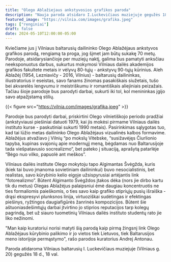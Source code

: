 ```yaml
---
title: "Olego Ablažiejaus ankstyvosios grafikos paroda"
description: "Nauja paroda atsidaro I.Luckevičiaus muziejuje gegužės 18 d., 18:00"
featured_image: "https://vilnia.com/images/grafika.jpeg"
tags: ["renginiai"]
draft: false
date: 2024-05-10T12:00:00-05:00
---
```


Kviečiame jus į Vilniaus baltarusių dailininko Olego Ablažėjaus ankstyvos grafikos parodą, rengiamą ta proga, jog šįmet jam būtų sukakę 70 metų. Parodoje, atsidarysiančioje per muziejų naktį, galima bus pamatyti anksčiau neeksponuotus darbus, sukurtus mokymosi Vilniaus dailės akademijos grafikos fakultete metais ir vėlyvų 80-tųjų - ankstyvų 90-tųjų kūrinius. Aleh Ablažėj (1954, Lezniavičy - 2016, Vilnius) - baltarusių dailininkas, iliustratorius ir eseistas, savo fanams žinomas pasakiškais siužetais, tušo bei akvarelės lengvumu ir meistriškumu ir romantiškais aliejiniais peizažais. Tačiau šioje parodoje bus parodyti darbai, sukurti iki tol, kol menininkas įgijo savo atpažįstamą stilių. 

{{< figure src="https://vilnia.com/images/grafika.jpeg" >}}

Parodoje bus parodyti darbai, priskirtini Olego vilnietiškojo periodo pradžiai (ankstyviausi piešiniai datuoti 1979, kai jis mokėsi pirmame Vilniaus dailės instituto kurse - paskutiniai sukurti 1990 metais). Pasirinkimas sąlygotas tuo, kad tai lūžio metas dailininko Olego Ablažėjaus vizualinės kalbos formavime. Ablažėjus atvažiavo į Vilnių “po mokslų Vitebske, “susižavėjęs Čiurlionio tapyba, kupinas svajonių apie modernųjį meną, bėgdamas nuo Baltarusijoje tada viešpatavusio socrealizmo“, bet pateko į situaciją, aprašytą patarlėje “Bėgo nuo vilko, papuolė ant meškos”.

Vilniaus dailės institute Olego mokytoju tapo Algimantas Švėgžda, kuris (kiek tai buvo įmanoma sovietiniam dailininkui) buvo nesocialistinis, bet realistas, savo kūrybinio kelio eigoje užsispyrusiai artėjantis link “fotorealizmo”. Būtent Algimanto Švėgždos įtakos dėka (nors jie dirbo kartu tik du metus) Olegas Ablažėjus palaipsniui ėmė daugiau koncentruotis ne ties formaliomis paieškomis, o ties savo kaip grafiko stipriųjų pusių išraiška - drąsi ekspresyvi plunksnos linija, virtuoziškai sudėtingas ir efektingas piešinys, ryžtingos daugiafigūrės žanrinės kompozicijos. Būtent šie aštuoniasdešimtųjų darbai įtvirtino jo stiprios reputacijos tarp kolegų pagrindą, bet už siauro tuometinių Vilniaus dailės instituto studentų rato jie liko nežinomi.



"Man kaip kuratoriui norisi matyti šią parodą kaip pirmą žingsnį link Olego Ablažėjaus kūrybinio palikimo ir jo vietos tiek Lietuvos, tiek Baltarusijos meno istorijoje permąstymo", rašo parodos kuratorius Andrej Antonau.



Paroda atidaroma Vilniaus baltarusių I. Luckevičiaus muziejuje (Vilniaus g. 20) gegužės 18 d., 18 val.